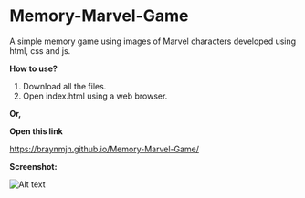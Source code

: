 # Memory-Marvel-Game

A simple memory game using images of Marvel characters developed using html, css and js. 

**How to use?**

1. Download all the files.
2. Open index.html using a web browser. 

**Or,**

**Open this link**

https://braynmjn.github.io/Memory-Marvel-Game/

**Screenshot:**

![Alt text](/relative/path/to/Screenshot.jpg?raw=true "Screenshot")
